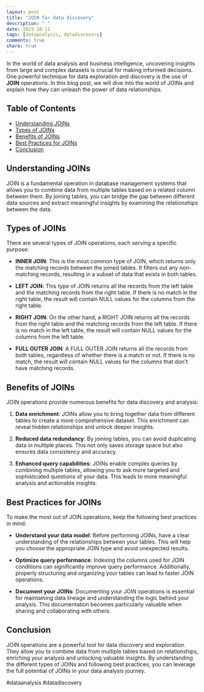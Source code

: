 ```yaml
---
layout: post
title: "JOIN for data discovery"
description: " "
date: 2023-10-11
tags: [dataanalysis, datadiscovery]
comments: true
share: true
---
```


In the world of data analysis and business intelligence, uncovering insights from large and complex datasets is crucial for making informed decisions. One powerful technique for data exploration and discovery is the use of **JOIN** operations. In this blog post, we will dive into the world of JOINs and explain how they can unleash the power of data relationships.

## Table of Contents

- [Understanding JOINs](#understanding-joins)
- [Types of JOINs](#types-of-joins)
- [Benefits of JOINs](#benefits-of-joins)
- [Best Practices for JOINs](#best-practices-for-joins)
- [Conclusion](#conclusion)

## Understanding JOINs

JOIN is a fundamental operation in database management systems that allows you to combine data from multiple tables based on a related column between them. By joining tables, you can bridge the gap between different data sources and extract meaningful insights by examining the relationships between the data.

## Types of JOINs

There are several types of JOIN operations, each serving a specific purpose:

- **INNER JOIN**: This is the most common type of JOIN, which returns only the matching records between the joined tables. It filters out any non-matching records, resulting in a subset of data that exists in both tables.

- **LEFT JOIN**: This type of JOIN returns all the records from the left table and the matching records from the right table. If there is no match in the right table, the result will contain NULL values for the columns from the right table.

- **RIGHT JOIN**: On the other hand, a RIGHT JOIN returns all the records from the right table and the matching records from the left table. If there is no match in the left table, the result will contain NULL values for the columns from the left table.

- **FULL OUTER JOIN**: A FULL OUTER JOIN returns all the records from both tables, regardless of whether there is a match or not. If there is no match, the result will contain NULL values for the columns that don't have matching records.

## Benefits of JOINs

JOIN operations provide numerous benefits for data discovery and analysis:

1. **Data enrichment**: JOINs allow you to bring together data from different tables to create a more comprehensive dataset. This enrichment can reveal hidden relationships and unlock deeper insights.

2. **Reduced data redundancy**: By joining tables, you can avoid duplicating data in multiple places. This not only saves storage space but also ensures data consistency and accuracy.

3. **Enhanced query capabilities**: JOINs enable complex queries by combining multiple tables, allowing you to ask more targeted and sophisticated questions of your data. This leads to more meaningful analysis and actionable insights.

## Best Practices for JOINs

To make the most out of JOIN operations, keep the following best practices in mind:

- **Understand your data model**: Before performing JOINs, have a clear understanding of the relationships between your tables. This will help you choose the appropriate JOIN type and avoid unexpected results.

- **Optimize query performance**: Indexing the columns used for JOIN conditions can significantly improve query performance. Additionally, properly structuring and organizing your tables can lead to faster JOIN operations.

- **Document your JOINs**: Documenting your JOIN operations is essential for maintaining data lineage and understanding the logic behind your analysis. This documentation becomes particularly valuable when sharing and collaborating with others.

## Conclusion

JOIN operations are a powerful tool for data discovery and exploration. They allow you to combine data from multiple tables based on relationships, enriching your analysis and unlocking valuable insights. By understanding the different types of JOINs and following best practices, you can leverage the full potential of JOINs in your data analysis journey.

#dataanalysis #datadiscovery